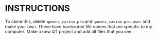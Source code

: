# INSTRUCTIONS

To clone this, delete `queens_casino.pro` and `queens_casino.pro.user` and make your own. These have hardcoded file names that are specific to my computer. Make a new QT project and add all files that you see.
